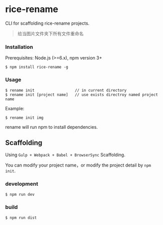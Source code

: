 # rice-rename

CLI for scaffolding rice-rename projects.
>给当图片文件夹下所有文件重命名

### Installation
Prerequisites: Node.js (>=6.x), npm version 3+

```
$ npm install rice-rename -g
```

### Usage

```
$ rename init                  // in current directory
$ rename init [project name]   // use exists directroy named project name
```
Example:
```
$ rename init img
```

rename will run npm to install dependencies.


## Scaffolding

Using `Gulp + Webpack + Babel + BrowserSync` Scaffolding.

You can modify your project name，or modify the project detail by `npm init`.

### development

``` js
$ npm run dev
```

### build

``` js
$ npm run dist
```
